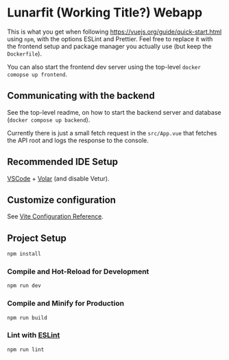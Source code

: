 # Lunarfit (Working Title?) Webapp

This is what you get when following
https://vuejs.org/guide/quick-start.html using `npm`, with the options
ESLint and Prettier. Feel free to replace it with the frontend setup and package manager you
actually use (but keep the `Dockerfile`).

You can also start the frontend dev server using the top-level `docker comopse up frontend`.

## Communicating with the backend

See the top-level readme, on how to start the backend server and database (`docker compose up backend`).

Currently there is just a small fetch request in the `src/App.vue` that fetches the API root and logs the response to the console.

## Recommended IDE Setup

[VSCode](https://code.visualstudio.com/) + [Volar](https://marketplace.visualstudio.com/items?itemName=Vue.volar) (and disable Vetur).

## Customize configuration

See [Vite Configuration Reference](https://vitejs.dev/config/).

## Project Setup

```sh
npm install
```

### Compile and Hot-Reload for Development

```sh
npm run dev
```

### Compile and Minify for Production

```sh
npm run build
```

### Lint with [ESLint](https://eslint.org/)

```sh
npm run lint
```
